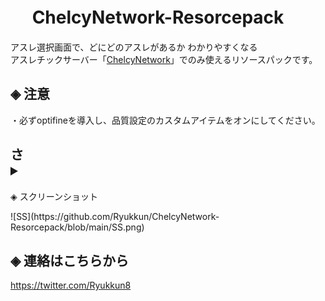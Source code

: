 # &nbsp;　ChelcyNetwork-Resorcepack
アスレ選択画面で、どにどのアスレがあるか わかりやすくなる<br>
アスレチックサーバー「[ChelcyNetwork](https://www.mchel.net/)」でのみ使えるリソースパックです。

## ◈ 注意
・必ずoptifineを導入し、品質設定のカスタムアイテムをオンにしてください。

## さ<details><summary>
 ◈ スクリーンショット</summary>
<p>
![SS](https://github.com/Ryukkun/ChelcyNetwork-Resorcepack/blob/main/SS.png)
</p>
</details>

## ◈ 連絡はこちらから
https://twitter.com/Ryukkun8
